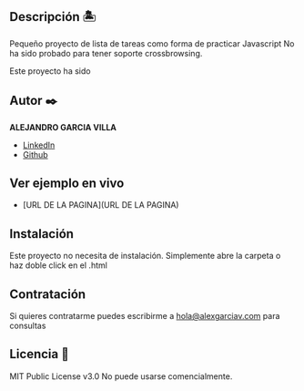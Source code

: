 ## Descripción 🏝
Pequeño proyecto de lista de tareas como forma de practicar Javascript
No ha sido probado para tener soporte crossbrowsing.

Este proyecto ha sido


## Autor ✒️
**ALEJANDRO GARCIA VILLA**

* [LinkedIn](www.linkedin.com/in/alejandrogarcíavilla)
* [Github](https://github.com/AlexGv00)

## Ver ejemplo en vivo 
- [URL DE LA PAGINA](URL DE LA PAGINA)

## Instalación 
Este proyecto no necesita de instalación. Simplemente abre la carpeta o haz doble click en el .html
  
## Contratación
Si quieres contratarme puedes escribirme a hola@alexgarciav.com para consultas


## Licencia 📄
MIT Public License v3.0
No puede usarse comencialmente.